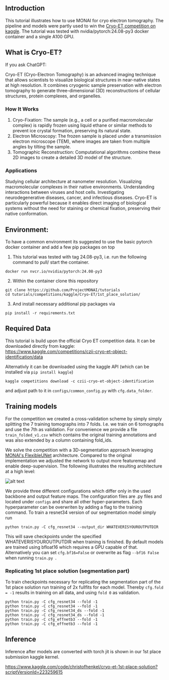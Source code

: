 ## Introduction

This tutorial illustrates how to use MONAI for cryo electron tomography. The pipeline and models were partly used to win the [Cryo-ET competition on kaggle](https://www.kaggle.com/competitions/czii-cryo-et-object-identification/overview). The tutorial was tested with nvidia/pytorch:24.08-py3 docker container and a single A100 GPU.

## What is Cryo-ET?

If you ask ChatGPT:

Cryo-ET (Cryo-Electron Tomography) is an advanced imaging technique that allows scientists to visualize biological structures in near-native states at high resolution. It combines cryogenic sample preservation with electron tomography to generate three-dimensional (3D) reconstructions of cellular structures, protein complexes, and organelles.

### How It Works
1. Cryo-Fixation: The sample (e.g., a cell or a purified macromolecular complex) is rapidly frozen using liquid ethane or similar methods to prevent ice crystal formation, preserving its natural state.
2. Electron Microscopy: The frozen sample is placed under a transmission electron microscope (TEM), where images are taken from multiple angles by tilting the sample.
3. Tomographic Reconstruction: Computational algorithms combine these 2D images to create a detailed 3D model of the structure.

### Applications
Studying cellular architecture at nanometer resolution.
Visualizing macromolecular complexes in their native environments.
Understanding interactions between viruses and host cells.
Investigating neurodegenerative diseases, cancer, and infectious diseases.
Cryo-ET is particularly powerful because it enables direct imaging of biological systems without the need for staining or chemical fixation, preserving their native conformation.


## Environment:

To have a common environment its suggested to use the basic pytorch docker container and add a few pip packages on top

1. This tutorial was tested with tag 24.08-py3, i.e. run the following command to pull/ start the container.

```docker run nvcr.io/nvidia/pytorch:24.08-py3```

2. Within the container clone this repository

```
git clone https://github.com/ProjectMONAI/tutorials
cd tutorials/competitions/kaggle/Cryo-ET/1st_place_solution/
```


3. And install necessary additional pip packages via

```pip install -r requirements.txt```

## Required Data

This tutorial is build upon the official Cryo ET competition data. It can be downloaded directly from kaggle: https://www.kaggle.com/competitions/czii-cryo-et-object-identification/data

Alternativly it can be downloaded using the kaggle API (which can be installed via ```pip install kaggle```)

```kaggle competitions download -c czii-cryo-et-object-identification```

and adjust path to it in ```configs/common_config.py``` with ```cfg.data_folder```.



## Training models

For the competition we created a cross-validation scheme by simply simply splitting the 7 training tomographs into 7 folds. I.e. we train on 6 tomographs and use the 7th as validation.
For convenience we provide a file ```train_folded_v1.csv``` which contains the original training annotations and was also extended by a column containing fold_ids.

We solve the competition with a 3D-segmentation approach leveraging [MONAI's FlexibleUNet](https://docs.monai.io/en/stable/networks.html#flexibleunet) architecture. Compared to the original implementation we adjusted the network to output more featuremap and enable deep-supervision. The following illustrates the resulting architecture at a high level:

![alt text](figures/partly_Unet.png "Partly UNet")

We provide three different configurations which differ only in the used backbone and output feature maps. The configuration files are .py files and located under ```configs``` and share all other hyper-parameters. Each hyperparameter can be overwriten by adding a flag to the training command. To train a resnet34 version of our segmentation model simply run

```python train.py -C cfg_resnet34 --output_dir WHATEVERISYOUROUTPUTDIR```

This will save checkpoints under the specified WHATEVERISYOUROUTPUTDIR when training is finished.
By default models are trained using bfloat16 which requires a GPU capable of that. Alternatively you can set ```cfg.bf16=False``` or overwrite as flag ```--bf16 False``` when running ```train.py ```.

### Replicating 1st place solution (segmentation part)

To train checkpoints necessary for replicating the segmentation part of the 1st place solution run training of 2x fullfits for each model. Thereby ```cfg.fold = -1``` results in training on all data, and using ```fold 0``` as validation.
```
python train.py -C cfg_resnet34 --fold -1
python train.py -C cfg_resnet34 --fold -1
python train.py -C cfg_resnet34_ds --fold -1
python train.py -C cfg_resnet34_ds --fold -1
python train.py -C cfg_effnetb3 --fold -1
python train.py -C cfg_effnetb3 --fold -1
```

## Inference

Inference after models are converted with torch jit is shown in our 1st place submission kaggle kernel.

https://www.kaggle.com/code/christofhenkel/cryo-et-1st-place-solution?scriptVersionId=223259615
